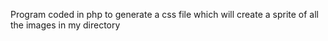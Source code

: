 Program coded in php to generate a css file which will create a sprite of all the images in my directory
